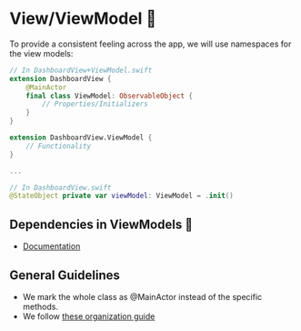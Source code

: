 # View/ViewModel 🔗

To provide a consistent feeling across the app, we will use namespaces for the view models:

```swift
// In DashboardView+ViewModel.swift
extension DashboardView {
    @MainActor
    final class ViewModel: ObservableObject {
        // Properties/Initializers
    }
}

extension DashboardView.ViewModel {
    // Functionality
}

...

// In DashboardView.swift
@StateObject private var viewModel: ViewModel = .init()
```

## Dependencies in ViewModels 💉

- [Documentation](https://mdb1.github.io/2023-02-03-enhancing-testability-without-protocols/)

## General Guidelines

- We mark the whole class as @MainActor instead of the specific methods.
- We follow [these organization guide](./OrganizationWithinAFile.md)